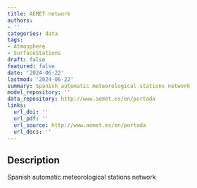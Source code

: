```yaml
---
title: AEMET network
authors:
- ''
categories: data
tags:
- Atmosphere
- SurfaceStations
draft: false
featured: false
date: '2024-06-22'
lastmod: '2024-06-22'
summary: Spanish automatic meteorological stations network
model_repository: ''
data_repository: http://www.aemet.es/en/portada
links:
  url_doi: ''
  url_pdf: ''
  url_source: http://www.aemet.es/en/portada
  url_docs: ''
---
```


## Description

Spanish automatic meteorological stations network

